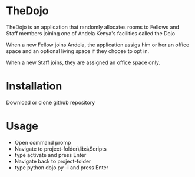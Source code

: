 # TheDojo

TheDojo is an application that randomly allocates rooms to Fellows and Staff members joining one of Andela Kenya's facilities called the Dojo

When a new Fellow joins Andela, the application assigs him or her an office space and an optional living space if they choose to opt in. 

When a new Staff joins, they are assigned an office space only. 

# Installation

Download or clone github repository

# Usage

* Open command promp
* Navigate to project-folder\libs\Scripts
* type activate and press Enter
* Navigate back to project-folder
* type python dojo.py -i and press Enter

